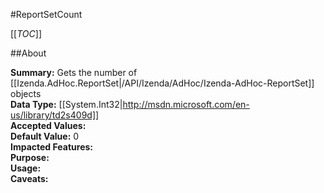 #ReportSetCount

[[_TOC_]]

##About

**Summary:** Gets the number of [[Izenda.AdHoc.ReportSet|/API/Izenda/AdHoc/Izenda-AdHoc-ReportSet]] objects  
**Data Type:** [[System.Int32|http://msdn.microsoft.com/en-us/library/td2s409d]]  
**Accepted Values:**   
**Default Value:** 0  
**Impacted Features:**   
**Purpose:**   
**Usage:**   
**Caveats:**   


